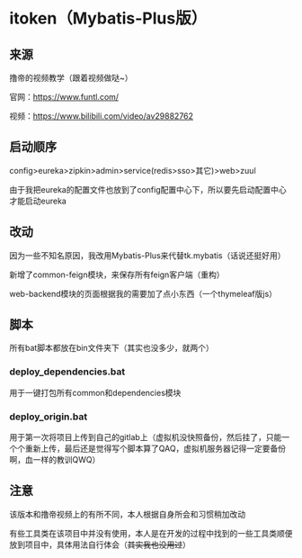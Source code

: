 # itoken（Mybatis-Plus版）



## 来源

撸帝的视频教学（跟着视频做哒~）

官网：https://www.funtl.com/

视频：https://www.bilibili.com/video/av29882762



## 启动顺序

config>eureka>zipkin>admin>service(redis>sso>其它)>web>zuul



由于我把eureka的配置文件也放到了config配置中心下，所以要先启动配置中心才能启动eureka



## 改动

因为一些不知名原因，我改用Mybatis-Plus来代替tk.mybatis（话说还挺好用）

新增了common-feign模块，来保存所有feign客户端（重构）

web-backend模块的页面根据我的需要加了点小东西（一个thymeleaf版js）



## 脚本

所有bat脚本都放在bin文件夹下（其实也没多少，就两个）



### deploy_dependencies.bat

用于一键打包所有common和dependencies模块



### deploy_origin.bat

用于第一次将项目上传到自己的gitlab上（虚拟机没快照备份，然后挂了，只能一个个重新上传，最后还是觉得写个脚本算了QAQ，虚拟机服务器记得一定要备份啊，血一样的教训QWQ）



## 注意

该版本和撸帝视频上的有所不同，本人根据自身所会和习惯稍加改动

有些工具类在该项目中并没有使用，本人是在开发的过程中找到的一些工具类顺便放到项目中，具体用法自行体会（~~其实我也没用过~~）